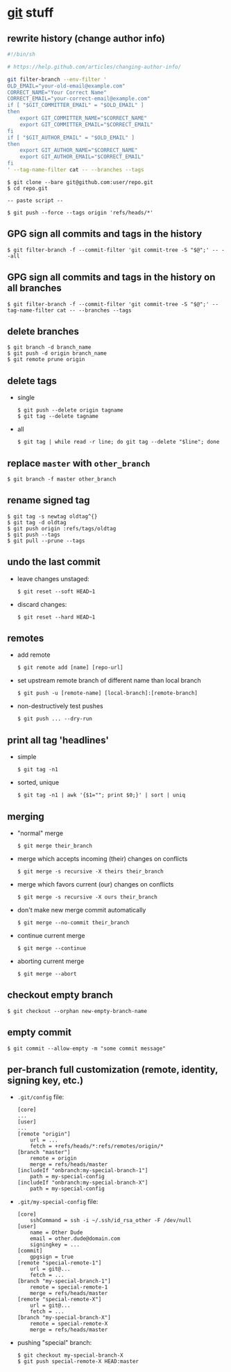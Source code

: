 # [git](https://git-scm.com/) stuff


## rewrite history (change author info)
```bash
#!/bin/sh

# https://help.github.com/articles/changing-author-info/

git filter-branch --env-filter '
OLD_EMAIL="your-old-email@example.com"
CORRECT_NAME="Your Correct Name"
CORRECT_EMAIL="your-correct-email@example.com"
if [ "$GIT_COMMITTER_EMAIL" = "$OLD_EMAIL" ]
then
    export GIT_COMMITTER_NAME="$CORRECT_NAME"
    export GIT_COMMITTER_EMAIL="$CORRECT_EMAIL"
fi
if [ "$GIT_AUTHOR_EMAIL" = "$OLD_EMAIL" ]
then
    export GIT_AUTHOR_NAME="$CORRECT_NAME"
    export GIT_AUTHOR_EMAIL="$CORRECT_EMAIL"
fi
' --tag-name-filter cat -- --branches --tags
```

```
$ git clone --bare git@github.com:user/repo.git
$ cd repo.git

-- paste script --

$ git push --force --tags origin 'refs/heads/*'
```


## GPG sign all commits and tags in the history
```
$ git filter-branch -f --commit-filter 'git commit-tree -S "$@";' -- --all
```


## GPG sign all commits and tags in the history on all branches
```
$ git filter-branch -f --commit-filter 'git commit-tree -S "$@";' --tag-name-filter cat -- --branches --tags
```


## delete branches
```
$ git branch -d branch_name
$ git push -d origin branch_name
$ git remote prune origin
```


## delete tags
* single
    ```
    $ git push --delete origin tagname
    $ git tag --delete tagname
    ```
* all
    ```
    $ git tag | while read -r line; do git tag --delete "$line"; done
    ```


## replace `master` with `other_branch`
```
$ git branch -f master other_branch
```


## rename signed tag
```
$ git tag -s newtag oldtag^{}
$ git tag -d oldtag
$ git push origin :refs/tags/oldtag
$ git push --tags
$ git pull --prune --tags
```


## undo the last commit
* leave changes unstaged:
    ```
    $ git reset --soft HEAD~1
    ```
* discard changes:
    ```
    $ git reset --hard HEAD~1
    ```


## remotes
* add remote
    ```
    $ git remote add [name] [repo-url]
    ```

* set upstream remote branch of different name than local branch
    ```
    $ git push -u [remote-name] [local-branch]:[remote-branch]
    ```

* non-destructively test pushes
    ```
    $ git push ... --dry-run
    ```


## print all tag 'headlines'
* simple
    ```
    $ git tag -n1
    ```

* sorted, unique
    ```
    $ git tag -n1 | awk '{$1=""; print $0;}' | sort | uniq
    ```


## merging

* "normal" merge
    ```
    $ git merge their_branch
    ```

* merge which accepts incoming (their) changes on conflicts
    ```
    $ git merge -s recursive -X theirs their_branch
    ```

* merge which favors current (our) changes on conflicts
    ```
    $ git merge -s recursive -X ours their_branch
    ```

* don't make new merge commit automatically
    ```
    $ git merge --no-commit their_branch
    ```

* continue current merge
    ```
    $ git merge --continue
    ```

* aborting current merge
    ```
    $ git merge --abort
    ```


## checkout empty branch
```
$ git checkout --orphan new-empty-branch-name
```


## empty commit
```
$ git commit --allow-empty -m "some commit message"
```


## per-branch full customization (remote, identity, signing key, etc.)
* `.git/config` file:
    ```
    [core]
    ...
    [user]
    ...
    [remote "origin"]
        url = ...
        fetch = +refs/heads/*:refs/remotes/origin/*
    [branch "master"]
        remote = origin
        merge = refs/heads/master
    [includeIf "onbranch:my-special-branch-1"]
        path = my-special-config
    [includeIf "onbranch:my-special-branch-X"]
        path = my-special-config
    ```

* `.git/my-special-config` file:
    ```
    [core]
        sshCommand = ssh -i ~/.ssh/id_rsa_other -F /dev/null
    [user]
        name = Other Dude
        email = other.dude@domain.com
        signingkey = ...
    [commit]
        gpgsign = true
    [remote "special-remote-1"]
        url = git@...
        fetch = ...
    [branch "my-special-branch-1"]
        remote = special-remote-1
        merge = refs/heads/master
    [remote "special-remote-X"]
        url = git@...
        fetch = ...
    [branch "my-special-branch-X"]
        remote = special-remote-X
        merge = refs/heads/master
    ```

* pushing "special" branch:
    ```
    $ git checkout my-special-branch-X
    $ git push special-remote-X HEAD:master
    ```

